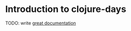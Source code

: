 # Introduction to clojure-days

TODO: write [great documentation](http://jacobian.org/writing/what-to-write/)
